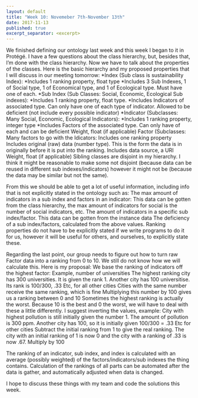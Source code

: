 ```yaml
---
layout: default
title: "Week 10: Novemeber 7th-November 13th"
date: 2017-11-13
published: true
excerpt_separator: <excerpt>
---
```

We finished defining our ontology last week and this week I began to it in Protégé. I have a few questions about the class hierarchy, but, besides that, I’m done with the class hierarchy. Now we have to talk about the properties of the classes. Here is the basic hierarchy and my proposed properties that I will discuss in our meeting tomorrow:
  *Index (Sub class is sustainability Index):
    *Includes 1 ranking property, float type
    *Includes 3 Sub Indexes, 1 of Social type, 1 of Economical type, and 1 of Ecological type. Must have one of each.
  *Sub Index (Sub Classes: Social, Economic, Ecological Sub 	indexes):
    *Includes 1 ranking property, float type.
    *Includes Indicators of associated type. Can only have one of each type of indicator. Allowed to be deficient (not include every possible indicator)
  *Indicator (Subclasses: Many Social, Economic, Ecological Indicators):
    *Includes 1 ranking property, integer type
    *Includes Factors of the associated type. Can only have of each and can be deficient
    Weight, float (if applicable)
  Factor (Subclasses: Many factors to go with the Idicators:
    Includes one ranking property
    Includes original (raw) data (number type). This is the form the data is in originally before it is put into the ranking.
    Includes data source, a URI
    Weight, float (if applicable)
Sibling classes are disjoint in my hierarchy. I think it might be reasonable to make some not disjoint (because data can be reused in different sub indexes/indicators) however it might not be (because the data may be similar but not the same).

From this we should be able to get a lot of useful information, including info that is not explicitly stated in the ontology such as:
  The max amount of indicators in a sub index and factors in an indicator: This data can be gotten from the class hierarchy, the max amount of indicators for social is the number of social indicators, etc.
  The amount of indicators in a specific sub index/factor. This data can be gotten from the instance data
  The deficiency of a sub index/factors, calculated from the above values.
  Ranking properties do not have to be explicitly stated if we write programs to do it for us, however it will be useful for others, and ourselves, to explicitly state these.

Regarding the last point, our group needs to figure out how to turn raw Factor data into a ranking from 0 to 10. We still do not know how we will calculate this. Here is my proposal: We base the ranking of indicators off the highest factor:
  Example, number of universities
    The highest ranking city has 300 universities. It is given the rank 1.
    Another city has 100 universitise. Its rank is 100/300, .33
    Etc, for all other cities
    Cities with the same number receive the same ranking, which is fine
    Multiplying this number by 100 gives us a ranking between 0 and 10
  Sometimes the highest ranking is actually the worst. Because 10 is the best and 0 the worst, we will have to deal with these a little differently. I suggest inverting the values, example:
    City with highest pollution is still initially given the number 1. The amount of pollution is 300 ppm.
    Another city has 100, so it is initially given 100/300 = .33
    Etc for other cities
    Subtract the initial ranking from 1 to give the real ranking. The city with an initial ranking of 1 is now 0 and the city with a ranking of .33 is now .67.
    Multiply by 100

The ranking of an indicator, sub index, and index is calculated with an average (possibly weighted) of the factors/indicators/sub indexes the thing contains. Calculation of the rankings of all parts can be automated after the data is gather, and automatically adjusted when data is changed.

I hope to discuss these things with my team and code the solutions this week.

